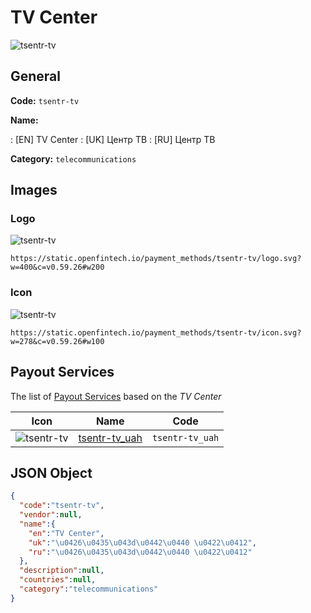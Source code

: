 
# TV Center 
![tsentr-tv](https://static.openfintech.io/payment_methods/tsentr-tv/logo.svg?w=400&c=v0.59.26#w200)  

## General 
**Code:** `tsentr-tv` 
 
**Name:** 
 
:	[EN] TV Center 
:	[UK] Центр ТВ 
:	[RU] Центр ТВ 
 
**Category:** `telecommunications` 
 

## Images 

### Logo 
![tsentr-tv](https://static.openfintech.io/payment_methods/tsentr-tv/logo.svg?w=400&c=v0.59.26#w200)  

```
https://static.openfintech.io/payment_methods/tsentr-tv/logo.svg?w=400&c=v0.59.26#w200
```  

### Icon 
![tsentr-tv](https://static.openfintech.io/payment_methods/tsentr-tv/icon.svg?w=278&c=v0.59.26#w100)  

```
https://static.openfintech.io/payment_methods/tsentr-tv/icon.svg?w=278&c=v0.59.26#w100
```  

## Payout Services 
 
The list of [Payout Services](/payout-services/) based on the _TV Center_ 

|Icon|Name|Code| 
|:---:|:---:|:---:| 
|![tsentr-tv](https://static.openfintech.io/payout_methods/tsentr-tv/icon.svg?w=278&c=v0.59.26#w40) |[tsentr-tv_uah](/payout-services/tsentr-tv_uah/)|`tsentr-tv_uah`| 
 

## JSON Object 

```json
{
  "code":"tsentr-tv",
  "vendor":null,
  "name":{
    "en":"TV Center",
    "uk":"\u0426\u0435\u043d\u0442\u0440 \u0422\u0412",
    "ru":"\u0426\u0435\u043d\u0442\u0440 \u0422\u0412"
  },
  "description":null,
  "countries":null,
  "category":"telecommunications"
}
```  
